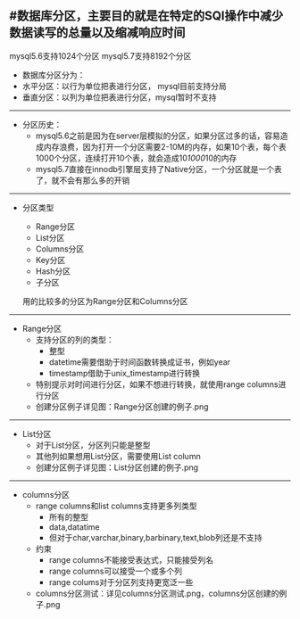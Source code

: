 #数据库分区，主要目的就是在特定的SQl操作中减少数据读写的总量以及缩减响应时间  
------------------------------
mysql5.6支持1024个分区 mysql5.7支持8192个分区

+ 数据库分区分为：  
 + 水平分区：以行为单位把表进行分区， mysql目前支持分局
 + 垂直分区：以列为单位把表进行分区，mysql暂时不支持

------------------------------
+ 分区历史：
	+ mysql5.6之前是因为在server层模拟的分区，如果分区过多的话，容易造成内存浪费，因为打开一个分区需要2-10M的内存，如果10个表，每个表1000个分区，连续打开10个表，就会造成10*1000*10的内存
	+ mysql5.7直接在innodb引擎层支持了Native分区，一个分区就是一个表了，就不会有那么多的开销

------------------------------
+ 分区类型
	+ Range分区
	+ List分区
	+ Columns分区
	+ Key分区
	+ Hash分区
	+ 子分区 
	
	用的比较多的分区为Range分区和Columns分区

------------------------------
+ Range分区
	+ 支持分区的列的类型：
		+ 整型
		+ datetime需要借助于时间函数转换成证书，例如year
		+ timestamp借助于unix_timestamp进行转换
	+ 特别提示对时间进行分区，如果不想进行转换，就使用range columns进行分区
	+ 创建分区例子详见图：Range分区创建的例子.png

------------------------------
+ List分区
	+ 对于List分区，分区列只能是整型
	+ 其他列如果想用List分区，需要使用List column
	+ 创建分区例子详见图：List分区创建的例子.png

------------------------------
+ columns分区
	+ range columns和list columns支持更多列类型
		+ 所有的整型
		+ data,datatime
		+ 但对于char,varchar,binary,barbinary,text,blob列还是不支持
	+ 约束
		+ range columns不能接受表达式，只能接受列名
		+ range columns可以接受一个或多个列
		+ range colums对于分区列支持更宽泛一些 
	+ columns分区测试：详见columns分区测试.png，columns分区创建的例子.png